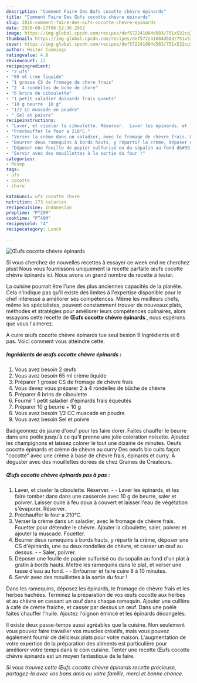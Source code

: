 ```yaml
---
description: "Comment Faire Des Œufs cocotte chèvre épinards"
title: "Comment Faire Des Œufs cocotte chèvre épinards"
slug: 2816-comment-faire-des-oufs-cocotte-chevre-epinards
date: 2020-08-27T06:52:36.295Z
image: https://img-global.cpcdn.com/recipes/def572241084d503/751x532cq70/oeufs-cocotte-chevre-epinards-photo-principale-de-la-recette.jpg
thumbnail: https://img-global.cpcdn.com/recipes/def572241084d503/751x532cq70/oeufs-cocotte-chevre-epinards-photo-principale-de-la-recette.jpg
cover: https://img-global.cpcdn.com/recipes/def572241084d503/751x532cq70/oeufs-cocotte-chevre-epinards-photo-principale-de-la-recette.jpg
author: Hester Cummings
ratingvalue: 4.8
reviewcount: 12
recipeingredient:
- "2 ufs"
- "65 ml crme liquide"
- "1 grosse CS de fromage de chvre frais"
- "2  4 rondelles de bche de chvre"
- "6 brins de ciboulette"
- "1 petit saladier dpinards frais queuts"
- "10 g beurre  10 g"
- "1/2 CC muscade en poudre"
- " Sel et poivre"
recipeinstructions:
- "Laver, et ciseler la ciboulette. Réserver.  Laver les épinards, et les faire tomber dans dans une casserole avec 10 g de beurre, saler et poivrer. Laisser cuire à feu doux à couvert et laisser l&#39;eau de végétation s&#39;évaporer. Réserver."
- "Préchauffer le four a 210°C."
- "Verser la crème dans un saladier, avec le fromage de chèvre frais. Fouetter pour détendre le chèvre. Ajouter la ciboulette, saler, poivrer et ajouter la muscade. Fouetter."
- "Beurrer deux ramequins à bords hauts, y répartir la crème, déposer une CS d&#39;épinards, une ou deux rondelles de chèvre, et casser un œuf au dessus.  Saler, poivrer."
- "Déposer une feuille de papier sulfurisé ou du sopalin au fond d&#39;un plat à gratin à bords hauts. Mettre les ramequins dans le plat, et verser une tasse d&#39;eau au fond.  Enfourner et faire cuire 8 à 10 minutes."
- "Servir avec des mouillettes à la sortie du four !"
categories:
- Resep
tags:
- ufs
- cocotte
- chvre

katakunci: ufs cocotte chvre 
nutrition: 273 calories
recipecuisine: Indonesian
preptime: "PT29M"
cooktime: "PT49M"
recipeyield: "4"
recipecategory: Lunch

---
```



![Œufs cocotte chèvre épinards](https://img-global.cpcdn.com/recipes/def572241084d503/751x532cq70/oeufs-cocotte-chevre-epinards-photo-principale-de-la-recette.jpg)

Si vous cherchez de nouvelles recettes à essayer ce week end ne cherchez plus! Nous vous fournissons uniquement la recette parfaite œufs cocotte chèvre épinards ici. Nous avons un grand nombre de recette à tester.

La cuisine pourrait être l'une des plus anciennes capacités de la planète. Cela n'indique pas qu'il existe des limites à l'expertise disponible pour le chef intéressé à améliorer ses compétences. Même les meilleurs chefs, même les spécialistes, peuvent constamment trouver de nouveaux plats, méthodes et stratégies pour améliorer leurs compétences culinaires, alors essayons cette recette de <strong> Œufs cocotte chèvre épinards </strong>, nous espérons que vous l'aimerez.

<!--inarticleads1-->

À cuire œufs cocotte chèvre épinards tue seul besion 9 Ingrédients et 6 pas. Voici comment vous atteindre cette.

##### Ingrédients de œufs cocotte chèvre épinards :

1. Vous avez besoin 2 œufs
1. Vous avez besoin 65 ml crème liquide
1. Préparer 1 grosse CS de fromage de chèvre frais
1. Vous devez vous préparer 2 à 4 rondelles de bûche de chèvre
1. Préparer 6 brins de ciboulette
1. Fournir 1 petit saladier d&#39;épinards frais équeutés
1. Préparer 10 g beurre + 10 g
1. Vous avez besoin 1/2 CC muscade en poudre
1. Vous avez besoin  Sel et poivre


Badigeonnez de jaune d&#39;oeuf pour les faire dorer. Faites chauffer le beurre dans une poêle jusqu&#39;à ce qu&#39;il prenne une jolie coloration noisette. Ajoutez les champignons et laissez colorer le tout une dizaine de minutes. Oeufs cocotte épinards et crème de chèvre au curry Des oeufs bio cuits façon &#34;cocotte&#34; avec une crème à base de chèvre frais, épinards et curry. À déguster avec des mouillettes dorées de chez Graines de Créateurs. 

<!--inarticleads2-->

##### Œufs cocotte chèvre épinards pas à pas :

1. Laver, et ciseler la ciboulette. Réserver. -  - Laver les épinards, et les faire tomber dans dans une casserole avec 10 g de beurre, saler et poivrer. Laisser cuire à feu doux à couvert et laisser l&#39;eau de végétation s&#39;évaporer. Réserver.
1. Préchauffer le four a 210°C.
1. Verser la crème dans un saladier, avec le fromage de chèvre frais. Fouetter pour détendre le chèvre. Ajouter la ciboulette, saler, poivrer et ajouter la muscade. Fouetter.
1. Beurrer deux ramequins à bords hauts, y répartir la crème, déposer une CS d&#39;épinards, une ou deux rondelles de chèvre, et casser un œuf au dessus. -  - Saler, poivrer.
1. Déposer une feuille de papier sulfurisé ou du sopalin au fond d&#39;un plat à gratin à bords hauts. Mettre les ramequins dans le plat, et verser une tasse d&#39;eau au fond. -  - Enfourner et faire cuire 8 à 10 minutes.
1. Servir avec des mouillettes à la sortie du four !


Dans les ramequins, déposez les épinards, le fromage de chèvre frais et les herbes hachées. Terminez la préparation de vos œufs cocotte aux herbes et au chèvre en cassant un œuf dans chaque ramequin. Ajouter une cuillère à café de crème fraiche, et casser par dessus un œuf. Dans une poêle faites chauffer l&#39;huile. Ajoutez l&#39;oignon émincé et les épinards décongelés. 

<!--inarticleads1-->

<p>
Il existe deux passe-temps aussi agréables que la cuisine. Non seulement vous pouvez faire travailler vos muscles créatifs, mais vous pouvez également fournir de délicieux plats pour votre maison. L'augmentation de votre expertise de la préparation des aliments est particulière pour améliorer votre temps dans le coin cuisine. Tenter une recette Œufs cocotte chèvre épinards est un moyen fantastique de le faire.
</p>

<p>
<i>Si vous trouvez cette Œufs cocotte chèvre épinards recette précieuse, partagez-la avec vos bons amis ou votre famille, merci et bonne chance.</i>
</p>
